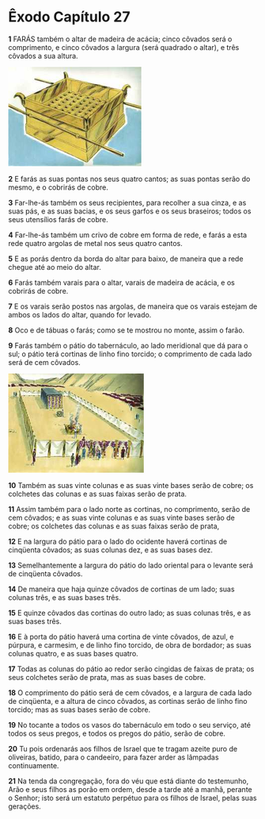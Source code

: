 # Êxodo Capítulo 27

**1** 	FARÁS também o altar de madeira de acácia; cinco côvados será o comprimento, e cinco côvados a largura (será quadrado o altar), e três côvados a sua altura.

![](../Images/SweetPublishing/2-27-1.jpg) 

**2** 	E farás as suas pontas nos seus quatro cantos; as suas pontas serão do mesmo, e o cobrirás de cobre.

**3** 	Far-lhe-ás também os seus recipientes, para recolher a sua cinza, e as suas pás, e as suas bacias, e os seus garfos e os seus braseiros; todos os seus utensílios farás de cobre.

**4** 	Far-lhe-ás também um crivo de cobre em forma de rede, e farás a esta rede quatro argolas de metal nos seus quatro cantos.

**5** 	E as porás dentro da borda do altar para baixo, de maneira que a rede chegue até ao meio do altar.

**6** 	Farás também varais para o altar, varais de madeira de acácia, e os cobrirás de cobre.

**7** 	E os varais serão postos nas argolas, de maneira que os varais estejam de ambos os lados do altar, quando for levado.

**8** 	Oco e de tábuas o farás; como se te mostrou no monte, assim o farão.

**9** 	Farás também o pátio do tabernáculo, ao lado meridional que dá para o sul; o pátio terá cortinas de linho fino torcido; o comprimento de cada lado será de cem côvados.

![](../Images/SweetPublishing/2-27-2.jpg) 

**10** 	Também as suas vinte colunas e as suas vinte bases serão de cobre; os colchetes das colunas e as suas faixas serão de prata.

**11** 	Assim também para o lado norte as cortinas, no comprimento, serão de cem côvados; e as suas vinte colunas e as suas vinte bases serão de cobre; os colchetes das colunas e as suas faixas serão de prata,

**12** 	E na largura do pátio para o lado do ocidente haverá cortinas de cinqüenta côvados; as suas colunas dez, e as suas bases dez.

**13** 	Semelhantemente a largura do pátio do lado oriental para o levante será de cinqüenta côvados.

**14** 	De maneira que haja quinze côvados de cortinas de um lado; suas colunas três, e as suas bases três.

**15** 	E quinze côvados das cortinas do outro lado; as suas colunas três, e as suas bases três.

**16** 	E à porta do pátio haverá uma cortina de vinte côvados, de azul, e púrpura, e carmesim, e de linho fino torcido, de obra de bordador; as suas colunas quatro, e as suas bases quatro.

**17** 	Todas as colunas do pátio ao redor serão cingidas de faixas de prata; os seus colchetes serão de prata, mas as suas bases de cobre.

**18** 	O comprimento do pátio será de cem côvados, e a largura de cada lado de cinqüenta, e a altura de cinco côvados, as cortinas serão de linho fino torcido; mas as suas bases serão de cobre.

**19** 	No tocante a todos os vasos do tabernáculo em todo o seu serviço, até todos os seus pregos, e todos os pregos do pátio, serão de cobre.

**20** 	Tu pois ordenarás aos filhos de Israel que te tragam azeite puro de oliveiras, batido, para o candeeiro, para fazer arder as lâmpadas continuamente.

**21** 	Na tenda da congregação, fora do véu que está diante do testemunho, Arão e seus filhos as porão em ordem, desde a tarde até a manhã, perante o Senhor; isto será um estatuto perpétuo para os filhos de Israel, pelas suas gerações.

